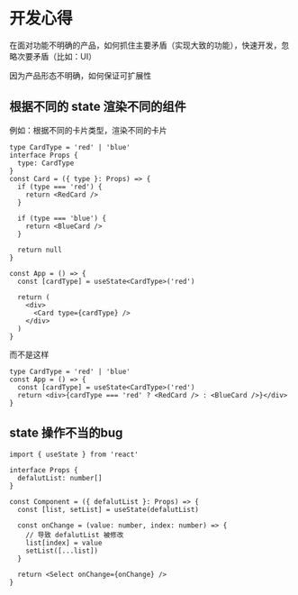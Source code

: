 # 开发心得

在面对功能不明确的产品，如何抓住主要矛盾（实现大致的功能），快速开发，忽略次要矛盾（比如：UI）

因为产品形态不明确，如何保证可扩展性

## 根据不同的 state 渲染不同的组件

例如：根据不同的卡片类型，渲染不同的卡片

```tsx
type CardType = 'red' | 'blue'
interface Props {
  type: CardType
}
const Card = ({ type }: Props) => {
  if (type === 'red') {
    return <RedCard />
  }

  if (type === 'blue') {
    return <BlueCard />
  }

  return null
}

const App = () => {
  const [cardType] = useState<CardType>('red')

  return (
    <div>
      <Card type={cardType} />
    </div>
  )
}
```

而不是这样

```tsx
type CardType = 'red' | 'blue'
const App = () => {
  const [cardType] = useState<CardType>('red')
  return <div>{cardType === 'red' ? <RedCard /> : <BlueCard />}</div>
}
```

## state 操作不当的bug

```tsx
import { useState } from 'react'

interface Props {
  defalutList: number[]
}

const Component = ({ defalutList }: Props) => {
  const [list, setList] = useState(defalutList)

  const onChange = (value: number, index: number) => {
    // 导致 defalutList 被修改
    list[index] = value
    setList([...list])
  }

  return <Select onChange={onChange} />
}
```

